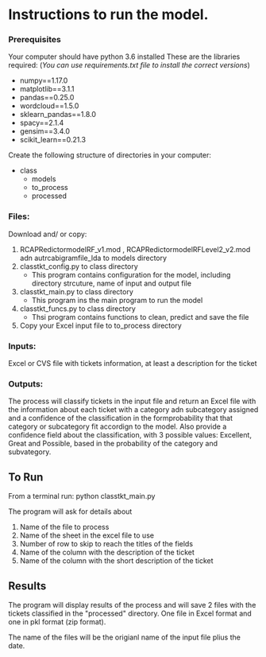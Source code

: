 
# Instructions to run the model.

### Prerequisites

Your computer should have python 3.6 installed
These are the libraries required: (*You can use requirements.txt file to install the correct versions*)
- numpy==1.17.0
- matplotlib==3.1.1
- pandas==0.25.0
- wordcloud==1.5.0
- sklearn_pandas==1.8.0
- spacy==2.1.4
- gensim==3.4.0
- scikit_learn==0.21.3

Create the following structure of directories in your computer:

- class
  - models
  - to_process
  - processed

### Files:
Download and/ or copy:

1. RCAPRedictormodelRF_v1.mod , RCAPRedictormodelRFLevel2_v2.mod adn autrcabigramfile_lda to models directory
2. classtkt_config.py to class directory
   - This program contains configuration for the model, including directory strcuture, name of input and output file
3. classtkt_main.py to class directory
   - This program ins the main program to run the model
4. classtkt_funcs.py to class directory
   - Thsi program contains functions to clean, predict and save the file 
3. Copy your Excel input file  to to_process directory

### Inputs:

Excel or CVS file with tickets information, at least a description for the ticket

### Outputs:

The process will classify tickets in the input file and return an Excel file with the information about each ticket with a category adn subcategory assigned and a confidence of the classification in the formprobability that that category or subcategory fit accordign to the model. Also provide a confidence field about the classification, with 3 possible values: Excellent, Great and Possible, based in the probability of the category and subvategory.

## To Run
From a terminal run: python classtkt_main.py

The program will ask for details about
1. Name of the file to process
2. Name of the sheet in the excel file to use
3. Number of row to skip to reach the titles of the fields
4. Name of the column with the description of the ticket
5. Name of the column with the short description of the ticket

## Results
The program will display results of the process and will save 2 files with the tickets classified in the "processed" directory. One file in Excel format and one in pkl format (zip format). 

The name of the files will be the origianl name of the input file  plius the date.
